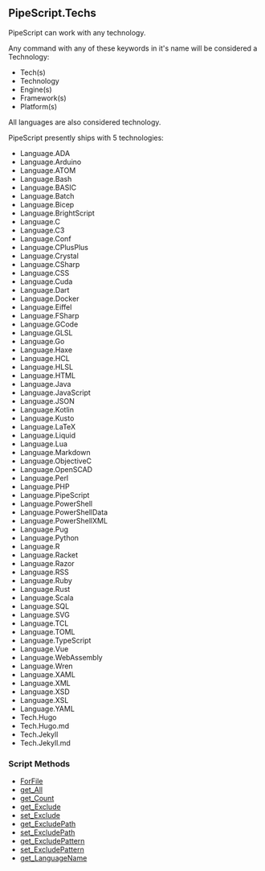 ## PipeScript.Techs


PipeScript can work with any technology.

Any command with any of these keywords in it's name will be considered a Technology:

* Tech(s)
* Technology
* Engine(s)
* Framework(s)
* Platform(s)

All languages are also considered technology.

PipeScript presently ships with 5 technologies:

* Language.ADA
* Language.Arduino
* Language.ATOM
* Language.Bash
* Language.BASIC
* Language.Batch
* Language.Bicep
* Language.BrightScript
* Language.C
* Language.C3
* Language.Conf
* Language.CPlusPlus
* Language.Crystal
* Language.CSharp
* Language.CSS
* Language.Cuda
* Language.Dart
* Language.Docker
* Language.Eiffel
* Language.FSharp
* Language.GCode
* Language.GLSL
* Language.Go
* Language.Haxe
* Language.HCL
* Language.HLSL
* Language.HTML
* Language.Java
* Language.JavaScript
* Language.JSON
* Language.Kotlin
* Language.Kusto
* Language.LaTeX
* Language.Liquid
* Language.Lua
* Language.Markdown
* Language.ObjectiveC
* Language.OpenSCAD
* Language.Perl
* Language.PHP
* Language.PipeScript
* Language.PowerShell
* Language.PowerShellData
* Language.PowerShellXML
* Language.Pug
* Language.Python
* Language.R
* Language.Racket
* Language.Razor
* Language.RSS
* Language.Ruby
* Language.Rust
* Language.Scala
* Language.SQL
* Language.SVG
* Language.TCL
* Language.TOML
* Language.TypeScript
* Language.Vue
* Language.WebAssembly
* Language.Wren
* Language.XAML
* Language.XML
* Language.XSD
* Language.XSL
* Language.YAML
* Tech.Hugo
* Tech.Hugo.md
* Tech.Jekyll
* Tech.Jekyll.md
### Script Methods


* [ForFile](ForFile.md)
* [get_All](get_All.md)
* [get_Count](get_Count.md)
* [get_Exclude](get_Exclude.md)
* [set_Exclude](set_Exclude.md)
* [get_ExcludePath](get_ExcludePath.md)
* [set_ExcludePath](set_ExcludePath.md)
* [get_ExcludePattern](get_ExcludePattern.md)
* [set_ExcludePattern](set_ExcludePattern.md)
* [get_LanguageName](get_LanguageName.md)

